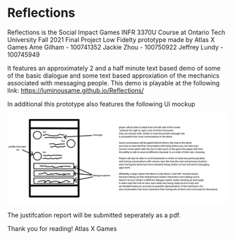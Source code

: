 # Reflections

Reflections is the Social Impact Games INFR 3370U Course at Ontario Tech University Fall 2021 Final Project Low Fidelty prototype made by Atlas X Games
Ame Gilham - 100741352
Jackie Zhou - 100750922
Jeffrey Lundy - 100745949

It features an approximately 2 and a half minute text based demo of some of the basic dialogue and some text based approxiation of the mechanics associated with messaging people.
This demo is playable at the following link: https://luminousame.github.io/Reflections/ 

In additional this prototype also features the following Ui mockup

![UI Mockup](Images/ReflectionsUIMockup.png)

The justifcation report will be submitted seperately as a pdf. 

Thank you for reading! 
Atlas X Games
